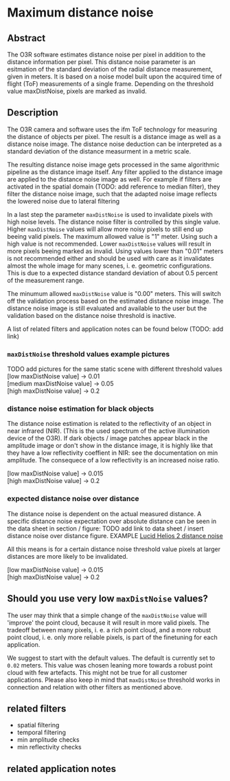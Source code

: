 # Maximum distance noise
## Abstract

The O3R software estimates distance noise per pixel in addition to the distance information per pixel. This distance noise parameter is an esitmation of the standard deviation of the radial distance measurement, given in meters. It is based on a noise model built upon the acquired time of flight (ToF) measurements of a single frame. Depending on the threshold value maxDistNoise, pixels are marked as invalid.


## Description
The O3R camera and software uses the ifm ToF technology for measuring the distance of objects per pixel. The result is a distance image as well as a distance noise image. The distance noise deduction can be interpreted as a standard deviation of the distance measurment in a metric scale.  

The resulting distance noise image gets processed in the same algorithmic pipeline as the distance image itself. Any filter applied to the distance image are applied to the distance noise image as well. For example if filters are activated in the spatial domain (TODO: add reference to median filter), they filter the distance noise image, such that the adapted noise image reflects the lowered noise due to lateral filtering

In a last step the parameter `maxDistNoise` is used to invalidate pixels with high noise levels. The distance noise filter is controlled by this single value. Higher `maxDistNoise` values will allow more noisy pixels to still end up beeing valid pixels. The maximum allowed value is "1" meter. Using such a high value is not recommended. Lower `maxDistNoise` values will result in more pixels beeing marked as invalid. Using values lower than "0.01" meters is not recommended either and should be used with care as it invalidates almost the whole image for many scenes, i. e. geometric configurations. This is due to a expected distance standard deviation of about 0.5 percent of the measurement range.    

The minumum allowed `maxDistNoise` value is "0.00" meters. This will switch off the validation process based on the estimated distance noise image. The distance noise image is still evaluated and available to the user but the validation based on the distance noise threshold is inactive.   

A list of related filters and application notes can be found below (TODO: add link)

### `maxDistNoise` threshold values example pictures
TODO add pictures for the same static scene with different threshold values
[low maxDistNoise value] -> 0.01  
[medium maxDistNoise value] -> 0.05  
[high maxDistNoise value] -> 0.2  

### distance noise estimation for black objects 
The distance noise estimation is related to the reflectivity of an object in near infrared (NIR). (This is the used spectrum of the active illumination device of the O3R). If dark objects / image patches appear black in the amplitude image or don't show in the distance image, it is highly like that they have a low reflectivity coeffient in NIR: see the documentation on min amplitude. The consequece of a low reflectivity is an increased noise ratio.  

[low maxDistNoise value] -> 0.015  
[high maxDistNoise value] -> 0.2

### expected distance noise over distance
The distance noise is dependent on the actual measured distance. A specific distance noise expectation over absolute distance can be seen in the data sheet in section / figure: TODO add link to data sheet / insert distance noise over distance figure.  EXAMPLE [Lucid Helios 2 distance noise](https://thinklucid.com/product/helios2-time-of-flight-imx556/#tab-performance)

All this means is for a certain distance noise threshold value pixels at larger distances are more likely to be invalidated.   

[low maxDistNoise value] -> 0.015  
[high maxDistNoise value] -> 0.2


## Should you use very low `maxDistNoise` values?
The user may think that a simple change of the `maxDistNoise` value will 'improve' the point cloud, because it will result in more valid pixels. The tradeoff between many pixels, i. e. a rich point cloud, and a more robust point cloud, i. e. only more reliable pixels, is part of the finetuning for each application.  

We suggest to start with the default values. The default is currently set to `0.02` meters. This value was chosen leaning more towards a robust point cloud with few artefacts. This might not be true for all customer applications. Please also keep in mind that `maxDistNoise` threshold works in connection and relation with other filters as mentioned above.

## related filters
+ spatial filtering
+ temporal filtering
+ min amplitude checks
+ min reflectivity checks

## related application notes